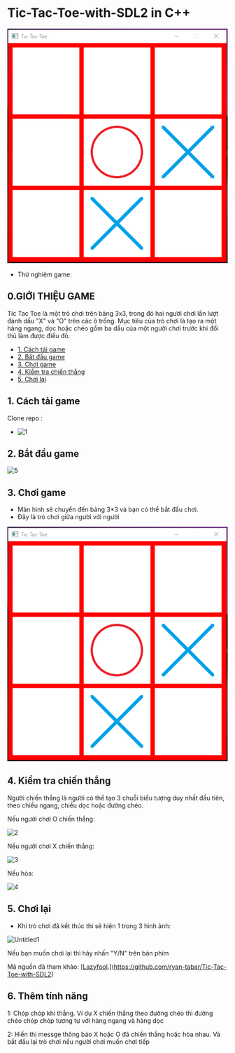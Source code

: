 # Tic-Tac-Toe-with-SDL2 in C++
![Screenshot2](assets/Screenshot2.png?raw=true)
- Thử nghiệm game: 

## 0.GIỚI THIỆU GAME
Tic Tac Toe là một trò chơi trên bảng 3x3, trong đó hai người chơi lần lượt đánh dấu "X" và "O" trên các ô trống. Mục tiêu của trò chơi là tạo ra một hàng ngang, dọc hoặc chéo gồm ba dấu của một người chơi trước khi đối thủ làm được điều đó.

  


- [1. Cách tải game](#1-cách-tải-game)
- [2. Bắt đầu game](#2-bắt-đầu-game)
- [3. Chơi game](#3-chơi-game)
- [4. Kiểm tra chiến thắng](#4-kiểm-tra-chiến-thắng)
- [5. Chơi lại](#5-chơi-)

## 1. Cách tải game
 Clone repo :
- ![1](https://github.com/mrshallow2k5/caro/assets/156581208/641d167e-8654-4212-b201-242f804096ff)


## 2. Bắt đầu game
![5](https://github.com/mrshallow2k5/caro/assets/156581208/8dae281c-a7a8-42bc-b9b0-92670d811eb4)

## 3. Chơi game
- Màn hình sẽ chuyển đến bảng 3*3 và bạn có thể bắt đầu chơi.
- Đây là trò chơi giữa người với người
  
![Screenshot2](assets/Screenshot2.png?raw=true)




## 4. Kiểm tra chiến thắng
Người chiến thắng là người có thể tạo 3 chuỗi biểu tượng duy nhất đầu tiên, theo chiều ngang, chiều dọc hoặc đường chéo.

Nếu người chơi O chiến thắng:

![2](https://github.com/mrshallow2k5/caro/assets/156581208/277db131-a6f7-4d8f-a632-e2f221f2de55)



Nếu người chơi X chiến thắng:

![3](https://github.com/mrshallow2k5/caro/assets/156581208/089616eb-b738-4392-9253-944bae98ed4b)



Nếu hòa:

![4](https://github.com/mrshallow2k5/caro/assets/156581208/d7b21bce-bf33-4435-babe-0faa88cc494a)



## 5. Chơi lại
- Khi trò chơi đã kết thúc thì sẽ hiện 1 trong 3 hình ảnh:

 ![Untitled1](https://github.com/mrshallow2k5/caro/assets/156581208/bdd55df5-410c-4273-8287-13c3af046354)



Nếu bạn muốn chơi lại thì hãy nhấn "Y/N" trên bàn phím 


Mã nguồn đã tham khảo:
[[Lazyfool](https://lazyfoo.net/tutorials/SDL/).](https://github.com/ryan-tabar/Tic-Tac-Toe-with-SDL2)

## 6. Thêm tính năng
1: Chóp chóp khi thắng. Ví dụ X chiến thắng theo đường chéo thì đường chéo chóp chóp tương tự với hàng ngang và hàng dọc

2: Hiển thị messge thông báo X hoặc O đã chiến thắng hoặc hòa nhau. Và bắt đầu lại trò chơi nếu người chơi muốn chơi tiếp

